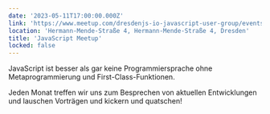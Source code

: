 ```yaml
---
date: '2023-05-11T17:00:00.000Z'
link: 'https://www.meetup.com/dresdenjs-io-javascript-user-group/events/wwdfrqyfchbpb/'
location: 'Hermann-Mende-Straße 4, Hermann-Mende-Straße 4, Dresden'
title: 'JavaScript Meetup'
locked: false
---
```

JavaScript ist besser als gar keine Programmiersprache ohne Metaprogrammierung und First-Class-Funktionen.

Jeden Monat treffen wir uns zum Besprechen von aktuellen Entwicklungen und lauschen Vorträgen und kickern und quatschen!
